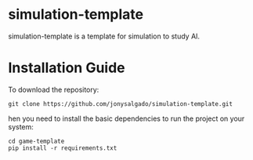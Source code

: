 # simulation-template
simulation-template is a template for simulation to study AI.


# Installation Guide

To download the repository:

`git clone https://github.com/jonysalgado/simulation-template.git`

hen you need to install the basic dependencies to run the project on your system:

```
cd game-template
pip install -r requirements.txt
```